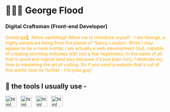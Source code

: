 <h1>👨🏼‍💻 George Flood</h1>



**<h3>Digital Craftsman (Front-end Developer)</h3>**

<p style="color: orange";>Greetings👋, fellow earthlings! Allow me to introduce myself - I am George, a highly advanced being from the planet of 'Sunny London'. While I may appear to be a mere mortal, I am actually a web development God, capable of creating stunning websites with just a few keystrokes. In the name of all that is good and logical (and also because it's just plain fun), I dedicate my time to mastering the art of coding. So if you need a website that's out of this world, look no further - I'm your guy!</p>



## 🧰 the tools I usually use -

<img align='left' alt='html' width='35px' style='padding-right: 10px;' src="https://cdn.jsdelivr.net/gh/devicons/devicon/icons/html5/html5-original.svg" />
<img align='left' alt='html' width='35px' style='padding-right: 10px;' src="https://cdn.jsdelivr.net/gh/devicons/devicon/icons/sass/sass-original.svg" />
<img align='left' alt='html' width='35px' style='padding-right: 10px;' src="https://cdn.jsdelivr.net/gh/devicons/devicon/icons/javascript/javascript-original.svg" />
<img align='left' alt='html' width='35px' style='padding-right: 10px;' src="https://cdn.jsdelivr.net/gh/devicons/devicon/icons/react/react-original-wordmark.svg" />
                                       
